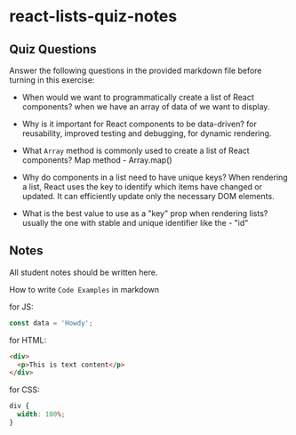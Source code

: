 # react-lists-quiz-notes

## Quiz Questions

Answer the following questions in the provided markdown file before turning in this exercise:

- When would we want to programmatically create a list of React components?
  when we have an array of data of we want to display.

- Why is it important for React components to be data-driven?
  for reusability, improved testing and debugging, for dynamic rendering.

- What `Array` method is commonly used to create a list of React components?
  Map method - Array.map()

- Why do components in a list need to have unique keys?
  When rendering a list, React uses the key to identify which items have changed or updated.
  It can efficiently update only the necessary DOM elements.

- What is the best value to use as a "key" prop when rendering lists?
  usually the one with stable and unique identifier like the - "id"

## Notes

All student notes should be written here.

How to write `Code Examples` in markdown

for JS:

```javascript
const data = 'Howdy';
```

for HTML:

```html
<div>
  <p>This is text content</p>
</div>
```

for CSS:

```css
div {
  width: 100%;
}
```

